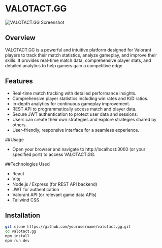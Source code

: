 # VALOTACT.GG  
![VALOTACT.GG Screenshot](https://i.ibb.co/cXcQ4L4F/Screenshot-2025-08-01-154334.png)  

## Overview  
VALOTACT.GG is a powerful and intuitive platform designed for Valorant players to track their match statistics, analyze gameplay, and improve their skills. It provides real-time match data, comprehensive player stats, and detailed analytics to help gamers gain a competitive edge.  

## Features  
- Real-time match tracking with detailed performance insights.  
- Comprehensive player statistics including win rates and K/D ratios.  
- In-depth analytics for continuous gameplay improvement.  
- REST API to programmatically access match and player data.  
- Secure JWT authentication to protect user data and sessions.  
- Users can create their own strategies and explore strategies shared by others.  
- User-friendly, responsive interface for a seamless experience.

##Usage
- Open your browser and navigate to http://localhost:3000 (or your specified port) to access VALOTACT.GG.

##Technologies Used
- React
- Vite
- Node.js / Express (for REST API backend)
- JWT for authentication
- Valorant API (or relevant game data APIs)
-  Tailwind CSS

## Installation  
```bash
git clone https://github.com/yourusername/valotact.gg.git
cd valotact.gg
npm install
npm run dev
